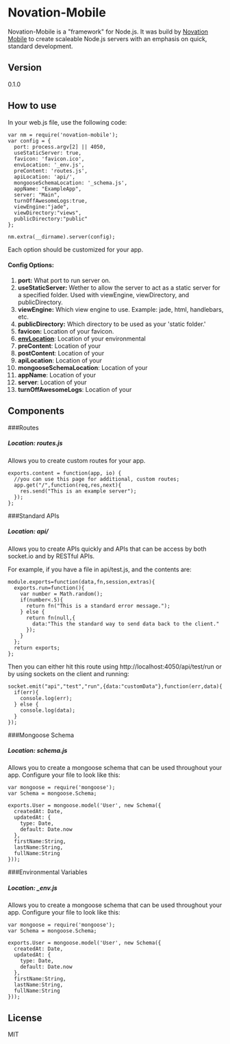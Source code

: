 Novation-Mobile
=========

Novation-Mobile is a "framework" for Node.js. It was build by [Novation Mobile] to create scaleable Node.js servers with an emphasis on quick, standard development.


Version
----

0.1.0

How to use
----
In your web.js file, use the following code:
```
var nm = require('novation-mobile');
var config = {
  port: process.argv[2] || 4050,
  useStaticServer: true,
  favicon: 'favicon.ico',
  envLocation: '_env.js',
  preContent: 'routes.js',
  apiLocation: 'api/',
  mongooseSchemaLocation: '_schema.js',
  appName: "ExampleApp",
  server: "Main",
  turnOffAwesomeLogs:true,
  viewEngine:"jade",
  viewDirectory:"views",
  publicDirectory:"public"
};

nm.extra(__dirname).server(config);
```
Each option should be customized for your app. 

#### Config Options:
1. **port:** What port to run server on.
2. **useStaticServer:** Wether to allow the server to act as a static server for a specified folder. Used with viewEngine, viewDirectory, and publicDirectory.
3. **viewEngine:** Which view engine to use. Example: jade, html, handlebars, etc.
4. **publicDirectory:** Which directory to be used as your 'static folder.'
5. **favicon:** Location of your favicon.
6. **[envLocation](#environmental-variables)**: Location of your environmental 
7. **preContent**: Location of your
8. **postContent**: Location of your
9. **apiLocation**: Location of your
10. **mongooseSchemaLocation**: Location of your
10. **appName**: Location of your
10. **server**: Location of your
10. **turnOffAwesomeLogs**: Location of your

Components
----
###Routes
##### Location: routes.js
Allows you to create custom routes for your app.
```
exports.content = function(app, io) {
  //you can use this page for additional, custom routes;
  app.get("/",function(req,res,next){
    res.send("This is an example server");
  });
};

```
###Standard APIs
##### Location: api/
Allows you to create APIs quickly and APIs that can be access by both socket.io and by RESTful APIs.

For example, if you have a file in api/test.js, and the contents are:
```
module.exports=function(data,fn,session,extras){
  exports.run=function(){
    var number = Math.random();
    if(number<.5){
      return fn("This is a standard error message.");
    } else {
      return fn(null,{
        data:"This the standard way to send data back to the client."
      });
    }
  };
  return exports;
};
```
Then you can either hit this route using http://localhost:4050/api/test/run or by using sockets on the client and running: 
```
socket.emit("api","test","run",{data:"customData"},function(err,data){
  if(err){
    console.log(err);
  } else {
    console.log(data);
  }
});
```
###Mongoose Schema
##### Location: schema.js
Allows you to create a mongoose schema that can be used throughout your app. Configure your file to look like this:
```
var mongoose = require('mongoose');
var Schema = mongoose.Schema;

exports.User = mongoose.model('User', new Schema({
  createdAt: Date,
  updatedAt: {
    type: Date,
    default: Date.now
  },
  firstName:String,
  lastName:String,
  fullName:String
}));
```
###Environmental Variables
##### Location: _env.js
Allows you to create a mongoose schema that can be used throughout your app. Configure your file to look like this:
```
var mongoose = require('mongoose');
var Schema = mongoose.Schema;

exports.User = mongoose.model('User', new Schema({
  createdAt: Date,
  updatedAt: {
    type: Date,
    default: Date.now
  },
  firstName:String,
  lastName:String,
  fullName:String
}));
```

License
----

MIT

[Novation Mobile]:http://novationmobile.com/#portfolio.html
